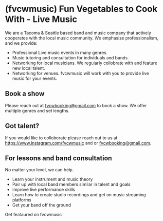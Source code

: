 # (fvcwmusic) Fun Vegetables to Cook With - Live Music
We are a Tacoma & Seattle based band and music company that actively cooperates with the local music community. 
We emphasize professionalism, and we provide:
- Professional Live music events in many genres.
- Music tutoring and consultation for individuals and bands.
- Networking for local musicians. We regularly collobrate with and feature new local talent.
- Networking for venues. fvcwmusic will work with you to provide live music for your events.

## Book a show
Please reach out at fvcwbooking@gmail.com to book a show. We offer multiple genres and set lengths.

## Got talent?
If you would like to colloborate please reach out to us at https://www.instagram.com/fvcwmusic and or fvcwbooking@gmail.com.

## For lessons and band consultation
No matter your level, we can help. 
- Learn your instrument and music theory
- Pair up with local band members similar in talent and goals 
- Improve live performance skills
- Learn how to create studio recordings and get on music streaming platforms
- Get your band off the ground

Get feataured on fvcwmusic
